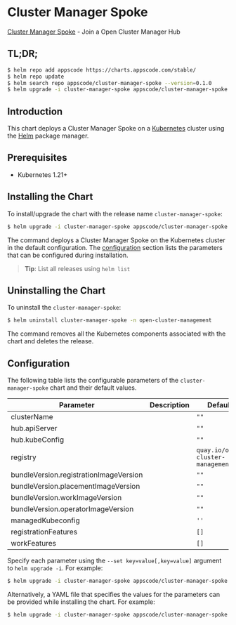 # Cluster Manager Spoke

[Cluster Manager Spoke](https://github.com/kluster-manager/installer) - Join a Open Cluster Manager Hub

## TL;DR;

```bash
$ helm repo add appscode https://charts.appscode.com/stable/
$ helm repo update
$ helm search repo appscode/cluster-manager-spoke --version=0.1.0
$ helm upgrade -i cluster-manager-spoke appscode/cluster-manager-spoke -n open-cluster-management --create-namespace --version=0.1.0
```

## Introduction

This chart deploys a Cluster Manager Spoke on a [Kubernetes](http://kubernetes.io) cluster using the [Helm](https://helm.sh) package manager.

## Prerequisites

- Kubernetes 1.21+

## Installing the Chart

To install/upgrade the chart with the release name `cluster-manager-spoke`:

```bash
$ helm upgrade -i cluster-manager-spoke appscode/cluster-manager-spoke -n open-cluster-management --create-namespace --version=0.1.0
```

The command deploys a Cluster Manager Spoke on the Kubernetes cluster in the default configuration. The [configuration](#configuration) section lists the parameters that can be configured during installation.

> **Tip**: List all releases using `helm list`

## Uninstalling the Chart

To uninstall the `cluster-manager-spoke`:

```bash
$ helm uninstall cluster-manager-spoke -n open-cluster-management
```

The command removes all the Kubernetes components associated with the chart and deletes the release.

## Configuration

The following table lists the configurable parameters of the `cluster-manager-spoke` chart and their default values.

|               Parameter                | Description |                   Default                    |
|----------------------------------------|-------------|----------------------------------------------|
| clusterName                            |             | <code>""</code>                              |
| hub.apiServer                          |             | <code>""</code>                              |
| hub.kubeConfig                         |             | <code>""</code>                              |
| registry                               |             | <code>quay.io/open-cluster-management</code> |
| bundleVersion.registrationImageVersion |             | <code>""</code>                              |
| bundleVersion.placementImageVersion    |             | <code>""</code>                              |
| bundleVersion.workImageVersion         |             | <code>""</code>                              |
| bundleVersion.operatorImageVersion     |             | <code>""</code>                              |
| managedKubeconfig                      |             | <code>''</code>                              |
| registrationFeatures                   |             | <code>[]</code>                              |
| workFeatures                           |             | <code>[]</code>                              |


Specify each parameter using the `--set key=value[,key=value]` argument to `helm upgrade -i`. For example:

```bash
$ helm upgrade -i cluster-manager-spoke appscode/cluster-manager-spoke -n open-cluster-management --create-namespace --version=0.1.0 --set registry=quay.io/open-cluster-management
```

Alternatively, a YAML file that specifies the values for the parameters can be provided while
installing the chart. For example:

```bash
$ helm upgrade -i cluster-manager-spoke appscode/cluster-manager-spoke -n open-cluster-management --create-namespace --version=0.1.0 --values values.yaml
```
